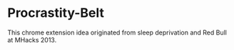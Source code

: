 Procrastity-Belt
================

This chrome extension idea originated from sleep deprivation and Red Bull at MHacks 2013. 
